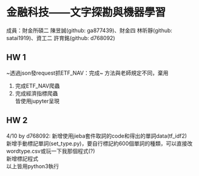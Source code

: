 # 金融科技——文字探勘與機器學習
成員：財金所碩二 陳昱誠(github: ga877439)、財金四 林昕靜(github: satai1919)、資工二 許育銘(github: d768092)



## HW 1
~透過json發request抓ETF_NAV：完成~ 方法與老師規定不同，棄用

1. 完成ETF_NAV爬蟲
2. 完成經濟指標爬蟲\
皆使用jupyter呈現


## HW 2

4/10 by d768092:
新增使用jieba套件取詞的code和得出的單詞data(tf_idf2)\
新增手動標記單詞(set_type.py)，要自行標記約600個單詞的種類，可以直接改wordtype.csv或玩一下我那個程式(?)\
新增標記程式\
以上皆用python3執行
